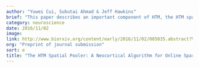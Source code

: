 ```yaml
---
author: "Yuwei Cui, Subutai Ahmad & Jeff Hawkins"
brief: "This paper describes an important component of HTM, the HTM spatial pooler, which is a neutrally inspired algorithm that learns sparse distributed representations online. Written from a neuroscience perspective, the paper demonstrates key computational properties of HTM spatial pooler."
category: neuroscience
date: 2016/11/02
image:
link: http://www.biorxiv.org/content/early/2016/11/02/085035.abstract?%3Fcollection=
org: "Preprint of journal submission"
sort: e
title: "The HTM Spatial Pooler: A Neocortical Algorithm for Online Sparse Distributed Coding"
---
```

